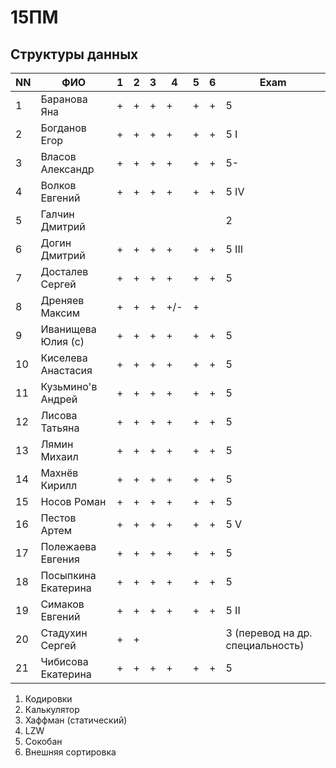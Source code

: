# 15ПМ
## Структуры данных

| NN  | ФИО                   | 1   | 2   | 3   | 4   | 5   | 6   | Exam  |
| --- | --------------------- | --- | --- | --- | --- | --- | --- | ----- |
| 1   | Баранова Яна          | +   | +   | +   | +   | +   | +   | 5     |
| 2   | Богданов Егор         | +   | +   | +   | +   | +   | +   | 5  I  |
| 3   | Власов Александр      | +   | +   | +   | +   | +   | +   | 5-    |
| 4   | Волков Евгений        | +   | +   | +   | +   | +   | +   | 5  IV |
| 5   | Галчин Дмитрий        |     |     |     |     |     |     | 2     |
| 6   | Догин Дмитрий         | +   | +   | +   | +   | +   | +   | 5 III |
| 7   | Досталев Сергей       | +   | +   | +   | +   | +   | +   | 5     |
| 8   | Дреняев Максим        | +   | +   | +   | +/- | +   |     |       |
| 9   | Иванищева Юлия (с)    | +   | +   | +   | +   | +   | +   | 5     |
| 10  | Киселева Анастасия    | +   | +   | +   | +   | +   | +   | 5     |
| 11  | Кузьмино'в Андрей     | +   | +   | +   | +   | +   | +   | 5     |
| 12  | Лисова Татьяна        | +   | +   | +   | +   | +   | +   | 5     |
| 13  | Лямин Михаил          | +   | +   | +   | +   | +   | +   | 5     |
| 14  | Махнёв Кирилл         | +   | +   | +   | +   | +   | +   | 5     |
| 15  | Носов Роман           | +   | +   | +   | +   | +   | +   | 5     |
| 16  | Пестов Артем          | +   | +   | +   | +   | +   | +   | 5 V   |
| 17  | Полежаева Евгения     | +   | +   | +   | +   | +   | +   | 5     |
| 18  | Посыпкина Екатерина   | +   | +   | +   | +   | +   | +   | 5     |
| 19  | Симаков Евгений       | +   | +   | +   | +   | +   | +   | 5 II  |
| 20  | Стадухин Сергей       | +   | +   |     |     |     |     | 3 (перевод на др. специальность) |
| 21  | Чибисова Екатерина    | +   | +   | +   | +   | +   | +   | 5     |

1. Кодировки
2. Калькулятор
3. Хаффман (статический)
4. LZW
5. Сокобан
6. Внешняя сортировка
